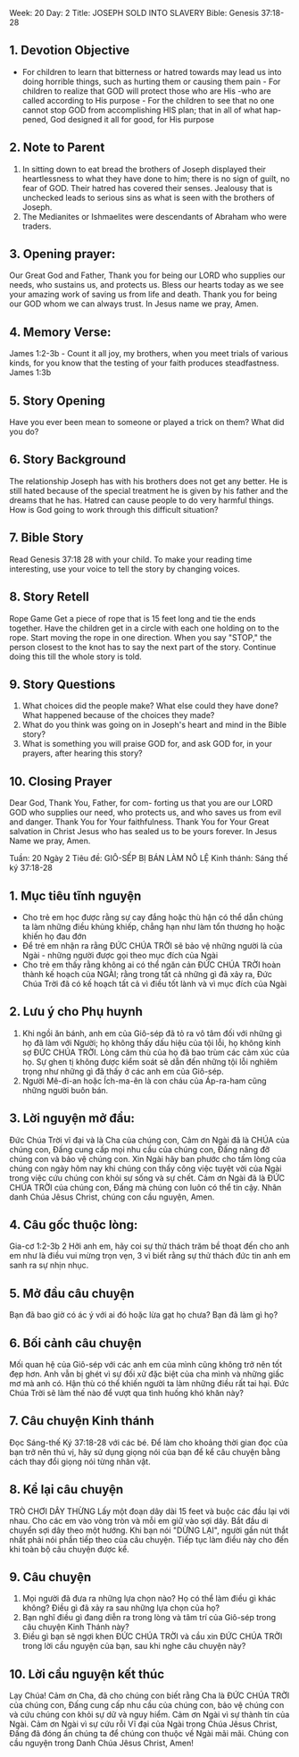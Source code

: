 Week: 20
Day: 2
Title: JOSEPH SOLD INTO SLAVERY
Bible: Genesis 37:18-28
## 1. Devotion Objective
- For children to learn that bitterness or hatred towards may lead us into doing horrible things, such as hurting them or causing them pain - For children to realize that GOD will protect those who are His -who are called according to His purpose - For the children to see that no one cannot stop GOD from accomplishing HIS plan; that in all of what hap- pened, God designed it all for good, for His purpose

## 2. Note to Parent
1. In sitting down to eat bread the brothers of Joseph displayed their heartlessness to what they have done to him; there is no sign of guilt, no fear of GOD. Their hatred has covered their senses. Jealousy that is unchecked leads to serious sins as what is seen with the brothers of Joseph.
2. The Medianites or Ishmaelites were descendants of Abraham who were traders.

## 3. Opening prayer:
Our Great God and Father, Thank you for being our LORD who supplies our needs, who sustains us, and protects us. Bless our hearts today as we see your amazing work of saving us from life and death. Thank you for being our GOD whom we can always trust. In Jesus name we pray, Amen.

## 4. Memory Verse:
James 1:2-3b - Count it all joy, my brothers, when you meet trials of various kinds, for you know that the testing of your faith produces steadfastness. James 1:3b

## 5. Story Opening
Have you ever been mean to someone or played a trick on them? What did you do?

## 6. Story Background
 The relationship Joseph has with his brothers does not get any better. He is still hated because of the special treatment he is given by his father and the dreams that he has. Hatred can cause people to do very harmful things. How is God going to work through this difficult situation?

## 7. Bible Story
Read Genesis 37:18 28 with your child. To make your reading time interesting, use your voice to tell the story by changing voices.

## 8. Story Retell
Rope Game Get a piece of rope that is 15 feet long and tie the ends together. Have the children get in a circle with each one holding on to the rope. Start moving the rope in one direction. When you say "STOP," the person closest to the knot has to say the next part of the story. Continue doing this till the whole story is told.

## 9. Story Questions
1. What choices did the people make? What else could they have done? What happened because of the choices they made?
2. What do you think was going on in Joseph's heart and mind in the Bible story?
3. What is something you will praise GOD for, and ask GOD for, in your prayers, after hearing this story?

## 10. Closing Prayer
Dear God, Thank You, Father, for com- forting us that you are our LORD GOD who supplies our need, who protects us, and who saves us from evil and danger. Thank You for Your faithfulness. Thank You for Your Great salvation in Christ Jesus who has sealed us to be yours forever. In Jesus Name we pray, Amen.


Tuần: 20
Ngày 2
Tiêu đề: GIÔ-SẾP BỊ BÁN LÀM NÔ LỆ
Kinh thánh: Sáng thế ký 37:18-28

## 1. Mục tiêu tĩnh nguyện
- Cho trẻ em học được rằng sự cay đắng hoặc thù hận có thể dẫn chúng ta làm những điều khủng khiếp, chẳng hạn như làm tổn thương họ hoặc khiến họ đau đớn
- Để trẻ em nhận ra rằng ĐỨC CHÚA TRỜI sẽ bảo vệ những người là của Ngài - những người được gọi theo mục đích của Ngài
- Cho trẻ em thấy rằng không ai có thể ngăn cản ĐỨC CHÚA TRỜI hoàn thành kế hoạch của NGÀI; rằng trong tất cả những gì đã xảy ra, Đức Chúa Trời đã có kế hoạch tất cả vì điều tốt lành và vì mục đích của Ngài

## 2. Lưu ý cho Phụ huynh
1. Khi ngồi ăn bánh, anh em của Giô-sép đã tỏ ra vô tâm đối với những gì họ đã làm với Người; họ không thấy dấu hiệu của tội lỗi, họ không kính sợ ĐỨC CHÚA TRỜI. Lòng căm thù của họ đã bao trùm các cảm xúc của họ. Sự ghen tị không được kiểm soát sẽ dẫn đến những tội lỗi nghiêm trọng như những gì đã thấy ở các anh em của Giô-sép.
2. Người Mê-đi-an hoặc Ích-ma-ên là con cháu của Áp-ra-ham cũng những người buôn bán.

## 3. Lời nguyện mở đầu:
Đức Chúa Trời vĩ đại và là Cha của chúng con, Cảm ơn Ngài đã là CHÚA của chúng con, Đấng cung cấp mọi nhu cầu của chúng con, Đấng nâng đỡ chúng con và bảo vệ chúng con. Xin Ngài hãy ban phước cho tấm lòng của chúng con ngày hôm nay khi chúng con thấy công việc tuyệt vời của Ngài trong việc cứu chúng con khỏi sự sống và sự chết. Cảm ơn Ngài đã là ĐỨC CHÚA TRỜI của chúng con, Đấng mà chúng con luôn có thể tin cậy. Nhân danh Chúa Jêsus Christ, chúng con cầu nguyện, Amen.

## 4. Câu gốc thuộc lòng:
Gia-cơ 1:2-3b
2 Hỡi anh em, hãy coi sự thử thách trăm bề thoạt đến cho anh em như là điều vui mừng trọn vẹn, 3 vì biết rằng sự thử thách đức tin anh em sanh ra sự nhịn nhục.

## 5. Mở đầu câu chuyện
Bạn đã bao giờ có ác ý với ai đó hoặc lừa gạt họ chưa? Bạn đã làm gì họ?

## 6. Bối cảnh câu chuyện
 Mối quan hệ của Giô-sép với các anh em của mình cũng không trở nên tốt đẹp hơn. Anh vẫn bị ghét vì sự đối xử đặc biệt của cha mình và những giấc mơ mà anh có. Hận thù có thể khiến người ta làm những điều rất tai hại. Đức Chúa Trời sẽ làm thế nào để vượt qua tình huống khó khăn này?

## 7. Câu chuyện Kinh thánh
Đọc Sáng-thế Ký 37:18-28 với các bé. Để làm cho khoảng thời gian đọc của bạn trở nên thú vị, hãy sử dụng giọng nói của bạn để kể câu chuyện bằng cách thay đổi giọng nói từng nhân vật.

## 8. Kể lại câu chuyện
TRÒ CHƠI DÂY THỪNG
 Lấy một đoạn dây dài 15 feet và buộc các đầu lại với nhau. Cho các em vào vòng tròn và mỗi em giữ vào sợi dây. Bắt đầu di chuyển sợi dây theo một hướng. Khi bạn nói "DỪNG LẠI", người gần nút thắt nhất phải nói phần tiếp theo của câu chuyện. Tiếp tục làm điều này cho đến khi toàn bộ câu chuyện được kể.

## 9. Câu chuyện
1. Mọi người đã đưa ra những lựa chọn nào? Họ có thể làm điều gì khác không? Điều gì đã xảy ra sau những lựa chọn của họ?
2. Bạn nghĩ điều gì đang diễn ra trong lòng và tâm trí của Giô-sép trong câu chuyện Kinh Thánh này?
3. Điều gì bạn sẽ ngợi khen ĐỨC CHÚA TRỜI và cầu xin ĐỨC CHÚA TRỜI trong lời cầu nguyện của bạn, sau khi nghe câu chuyện này?

## 10. Lời cầu nguyện kết thúc
Lạy Chúa! Cảm ơn Cha, đã cho chúng con biết rằng Cha là ĐỨC CHÚA TRỜI của chúng con, Đấng cung cấp nhu cầu của chúng con, bảo vệ chúng con và cứu chúng con khỏi sự dữ và nguy hiểm. Cảm ơn Ngài vì sự thành tín của Ngài. Cảm ơn Ngài vì sự cứu rỗi Vĩ đại của Ngài trong Chúa Jêsus Christ, Đấng đã đóng ấn chúng ta để chúng con thuộc về Ngài mãi mãi. Chúng con cầu nguyện trong Danh Chúa Jêsus Christ, Amen!